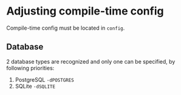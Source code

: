 # Adjusting compile-time config

Compile-time config must be located in `config`.

## Database

2 database types are recognized and only one can be specified, by following priorities:
1. PostgreSQL `-dPOSTGRES`
2. SQLite `-dSQLITE`
